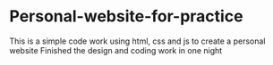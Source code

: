 # Personal-website-for-practice

This is a simple code work using html, css and js to create a personal website
Finished the design and coding work in one night
